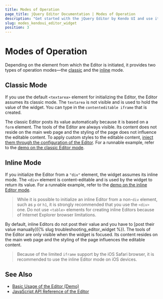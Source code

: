 ```yaml
---
title: Modes of Operation
page_title: jQuery Editor Documentation | Modes of Operation
description: "Get started with the jQuery Editor by Kendo UI and use its modes of operation."
slug: modes_kendoui_editor_widget
position: 3
---
```


# Modes of Operation

Depending on the element from which the Editor is initiated, it provides two types of operation modes&mdash;the [classic](#classic-mode) and the [inline](#inline-mode) mode.   

## Classic Mode

If you use the default `<textarea>` element for initializing the Editor, the Editor assumes its classic mode. The `textarea` is not visible and is used to hold the value of the widget. You can type in the `contenteditable iframe` that is created.

The classic Editor posts its value automatically because it is based on a `form` element. The tools of the Editor are always visible. Its content does not reside on the main web page and the styling of the page does not influence the editable content. To apply custom styles to the editable content, [inject them through the configuration of the Editor](/api/javascript/ui/editor/configuration/stylesheets). For a runnable example, refer to the [demo on the classic Editor mode](https://demos.telerik.com/kendo-ui/web/editor/index.html).

## Inline Mode

If you initialize the Editor from a `"div"` element, the widget assumes its inline mode. The `<div>` element is content-editable and is used by the widget to return its value. For a runnable example, refer to the [demo on the inline Editor mode](https://demos.telerik.com/kendo-ui/web/editor/inline-editing.html).

> While it is possible to initialize an inline Editor from a non-`div` element, such as `p` or `h1`, it is strongly recommended that you use the `<div>` one. Do not use `<table>` elements for creating inline Editors because of Internet Explorer browser limitations.

By default, inline Editors do not post their value and you have to [post their value manually]({% slug troubleshooting_editor_widget %}). The tools of the Editor are only visible when the widget is focused. Its content resides on the main web page and the styling of the page influences the editable content.

> Because of the limited `iframe` support by the iOS Safari browser, it is recommended to use the inline Editor mode on iOS devices.

## See Also

* [Basic Usage of the Editor (Demo)](https://demos.telerik.com/kendo-ui/editor/index)
* [JavaScript API Reference of the Editor](/api/javascript/ui/editor)
